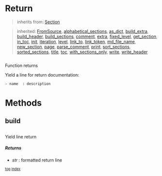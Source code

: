 # Return


> inherits from: [Section](section.md) 

> inherited: [FromSource](section.md#section), [alphabetical_sections](section.md#section), [as_dict](section.md#section), [build_extra](section.md#section), [build_header](section.md#section), [build_sections](section.md#section), [comment](section.md#section), [extra](section.md#section), [fixed_level](section.md#section), [get_section](section.md#section), [in_toc](section.md#section), [init](section.md#section), [iteration](section.md#section), [level](section.md#section), [link_to](section.md#section), [link_token](section.md#section), [md_file_name](section.md#section), [new_section](section.md#section), [page](section.md#section), [parse_comment](section.md#section), [print](section.md#section), [sort_sections](section.md#section), [sorted_sections](section.md#section), [title](section.md#section), [toc](section.md#section), [with_sections_only](section.md#section), [write](section.md#section), [write_header](section.md#section)


``` python

```

Function returns

Yield a line for return documentation:
```
- name  : description
```



# Methods



## build

``` python

```

Yield line return



##### Returns



- _str_ : formatted return line



<sub>[top](#return) [index](index.md)</sub>

